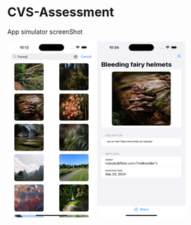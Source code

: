 # CVS-Assessment

App simulator screenShot


<img src = "https://github.com/donsantana/CVS-Assessment/blob/develop/CVS/Assets.xcassets/ListView.imageset/Simulator%20Screenshot%20-%20iPhone%2016%20Pro%20Max%20-%202024-09-24%20at%2010.12.10.png" width="200" height="400">

<img src = "https://github.com/donsantana/CVS-Assessment/blob/develop/CVS/Assets.xcassets/DetailsView.imageset/Simulator%20Screenshot%20-%20iPhone%2016%20Pro%20Max%20-%202024-09-24%20at%2010.34.36.png" width="200" height="400">

